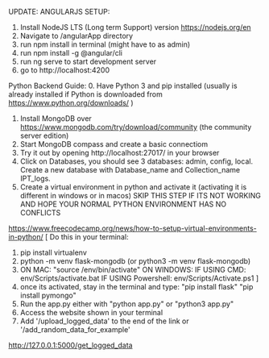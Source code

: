 UPDATE: ANGULARJS SETUP:
1. Install NodeJS LTS (Long term Support) version
https://nodejs.org/en
2. Navigate to /angularApp directory
3. run npm install in terminal (might have to as admin)
4. run npm install -g @angular/cli
5. run ng serve to start development server
6. go to http://localhost:4200


Python Backend Guide:
0. Have Python 3 and pip installed (usually is already installed if Python is downloaded from https://www.python.org/downloads/ )
1. Install MongoDB over https://www.mongodb.com/try/download/community
(the community server edition)
2. Start MongoDB compass and create a basic connectiom
3. Try it out by opening http://localhost:27017/ in your browser
4. Click on Databases, you should see 3 databases: admin, config, local. Create a new database with Database_name and Collection_name IPT_logs.
5. Create a virtual environment in python and activate it (activating it is different in windows or in macos) SKIP THIS STEP IF ITS NOT WORKING AND HOPE YOUR NORMAL PYTHON ENVIRONMENT HAS NO CONFLICTS 

https://www.freecodecamp.org/news/how-to-setup-virtual-environments-in-python/
[ Do this in your terminal:
1. pip install virtualenv
2. python -m venv flask-mongodb (or python3 -m venv flask-mongodb)
3.  ON MAC:
"source /env/bin/activate"
    ON WINDOWS:
        IF USING CMD: env/Scripts/activate.bat
        IF USING Powershell: env/Scripts/Activate.ps1
]
6. once its activated, stay in the terminal and type:
"pip install flask"
"pip install pymongo"
7. Run the app.py either with "python app.py" or "python3 app.py"
8. Access the website shown in your terminal
9. Add '/upload_logged_data' to the end of the link or '/add_random_data_for_example'

http://127.0.0.1:5000/get_logged_data
